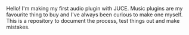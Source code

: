Hello! I'm making my first audio plugin with JUCE. Music plugins are my favourite thing to buy and I've always been curious to make one myself. This is a repository to document the process, test things out and make mistakes.
